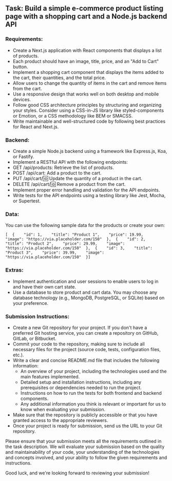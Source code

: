 ## Task: Build a simple e-commerce product listing page with a shopping cart and a Node.js backend API

### Requirements:

- Create a Next.js application with React components that displays a list of products.
- Each product should have an image, title, price, and an "Add to Cart" button.
- Implement a shopping cart component that displays the items added to the cart, their quantities, and the total price.
- Allow users to change the quantity of items in the cart and remove items from the cart.
- Use a responsive design that works well on both desktop and mobile devices.
- Follow good CSS architecture principles by structuring and organizing your styles. Consider using a CSS-in-JS library like styled-components or Emotion, or a CSS methodology like BEM or SMACSS.
- Write maintainable and well-structured code by following best practices for React and Next.js.

### Backend:
- Create a simple Node.js backend using a framework like Express.js, Koa, or Fastify.
- Implement a RESTful API with the following endpoints:
- GET /api/products: Retrieve the list of products.
- POST /api/cart: Add a product to the cart.
- PUT /api/cart/:id: Update the quantity of a product in the cart.
- DELETE /api/cart/:id: Remove a product from the cart.
- Implement proper error handling and validation for the API endpoints.
- Write tests for the API endpoints using a testing library like Jest, Mocha, or Supertest.

### Data:

You can use the following sample data for the products or create your own:

```
[  {    "id": 1,    "title": "Product 1",    "price": 19.99,    "image": "https://via.placeholder.com/150"  },  {    "id": 2,    "title": "Product 2",    "price": 29.99,    "image": "https://via.placeholder.com/150"  },  {    "id": 3,    "title": "Product 3",    "price": 39.99,    "image": "https://via.placeholder.com/150"  }]
```

### Extras:
- Implement authentication and user sessions to enable users to log in and have their own cart state.
- Use a database to store product and cart data. You may choose any database technology (e.g., MongoDB, PostgreSQL, or SQLite) based on your preference.

### Submission Instructions:

- Create a new Git repository for your project. If you don't have a preferred Git hosting service, you can create a repository on GitHub, GitLab, or Bitbucket.
- Commit your code to the repository, making sure to include all necessary files for the project (source code, tests, configuration files, etc.).
- Write a clear and concise README.md file that includes the following information:
  - An overview of your project, including the technologies used and the main features implemented.
  - Detailed setup and installation instructions, including any prerequisites or dependencies needed to run the project.
  - Instructions on how to run the tests for both frontend and backend components.
  - Any additional information you think is relevant or important for us to know when evaluating your submission.
- Make sure that the repository is publicly accessible or that you have granted access to the appropriate reviewers.
- Once your project is ready for submission, send us the URL to your Git repository.

Please ensure that your submission meets all the requirements outlined in the task description. We will evaluate your submission based on the quality and maintainability of your code, your understanding of the technologies and concepts involved, and your ability to follow the given requirements and instructions.

Good luck, and we're looking forward to reviewing your submission!